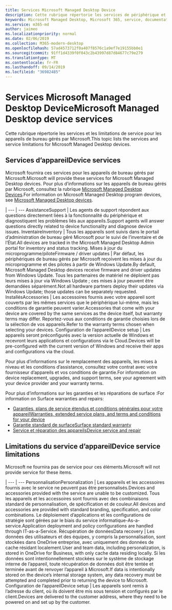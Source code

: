 ```yaml
---
title: Services Microsoft Managed Desktop Device
description: Cette rubrique répertorie les services de périphérique et la limitation pour le bureau géré Microsoft.
keywords: Microsoft Managed Desktop, Microsoft 365, service, documentation
ms.service: m365-md
author: jaimeo
ms.localizationpriority: normal
ms.date: 02/06/2019
ms.collection: M365-modern-desktop
ms.openlocfilehash: 57ad4573712f0a407f8576c1a9ef7e19155bb0e1
ms.sourcegitcommit: 91ff1d4339f0f043c2b43997d87d84677c79e279
ms.translationtype: MT
ms.contentlocale: fr-FR
ms.lasthandoff: 09/14/2019
ms.locfileid: "36982485"
---
```

# <a name="microsoft-managed-desktop-device-services"></a><span data-ttu-id="86359-104">Services Microsoft Managed Desktop Device</span><span class="sxs-lookup"><span data-stu-id="86359-104">Microsoft Managed Desktop device services</span></span>

<span data-ttu-id="86359-105">Cette rubrique répertorie les services et les limitations de service pour les appareils de bureau gérés par Microsoft.</span><span class="sxs-lookup"><span data-stu-id="86359-105">This topic lists the services and service limitations for Microsoft Managed Desktop devices.</span></span>

## <a name="device-services"></a><span data-ttu-id="86359-106">Services d’appareil</span><span class="sxs-lookup"><span data-stu-id="86359-106">Device services</span></span>

<span data-ttu-id="86359-107">Microsoft fournira ces services pour les appareils de bureau gérés par Microsoft.</span><span class="sxs-lookup"><span data-stu-id="86359-107">Microsoft will provide these services for Microsoft Managed Desktop devices.</span></span> <span data-ttu-id="86359-108">Pour plus d’informations sur les appareils de bureau gérés par Microsoft, consultez la rubrique [Microsoft Managed Desktop Devices](device-list.md).</span><span class="sxs-lookup"><span data-stu-id="86359-108">For information on Microsoft Managed Desktop program devices, see [Microsoft Managed Desktop devices](device-list.md).</span></span>

 | 
 --- | ---
<span data-ttu-id="86359-109">Assistance</span><span class="sxs-lookup"><span data-stu-id="86359-109">Support</span></span> | <span data-ttu-id="86359-110">Les agents de support répondent aux questions directement liées à la fonctionnalité du périphérique et diagnostiquent les problèmes liés aux appareils.</span><span class="sxs-lookup"><span data-stu-id="86359-110">Support agents will answer questions directly related to device functionality and diagnose device issues.</span></span>
<span data-ttu-id="86359-111">Inventaire</span><span class="sxs-lookup"><span data-stu-id="86359-111">Inventory</span></span> | <span data-ttu-id="86359-112">Tous les appareils sont suivis dans le portail d’administration de bureau géré Microsoft pour le suivi de l’inventaire et de l’État.</span><span class="sxs-lookup"><span data-stu-id="86359-112">All devices are tracked in the Microsoft Managed Desktop Admin portal for inventory and status tracking.</span></span>
<span data-ttu-id="86359-113">Mises à jour du microprogramme/pilote</span><span class="sxs-lookup"><span data-stu-id="86359-113">Firmware / driver updates</span></span> | <span data-ttu-id="86359-114">Par défaut, les périphériques de bureau gérés par Microsoft reçoivent les mises à jour du microprogramme et des pilotes à partir de Windows Update.</span><span class="sxs-lookup"><span data-stu-id="86359-114">By default, Microsoft Managed Desktop devices receive firmware and driver updates from Windows Update.</span></span> <span data-ttu-id="86359-115">Tous les partenaires de matériel ne déploient pas leurs mises à jour via Windows Update ; ces mises à jour peuvent être demandées séparément.</span><span class="sxs-lookup"><span data-stu-id="86359-115">Not all hardware partners deploy their updates via Windows Update; those updates can be separately requested.</span></span>
<span data-ttu-id="86359-116">Installés</span><span class="sxs-lookup"><span data-stu-id="86359-116">Accessories</span></span> | <span data-ttu-id="86359-117">Les accessoires fournis avec votre appareil sont couverts par les mêmes services que le périphérique lui-même, mais les conditions de garantie peuvent varier.</span><span class="sxs-lookup"><span data-stu-id="86359-117">Accessories that come with your device are covered by the same services as the device itself, but warranty terms may differ.</span></span> <span data-ttu-id="86359-118">Reportez-vous aux conditions de garantie choisies lors de la sélection de vos appareils.</span><span class="sxs-lookup"><span data-stu-id="86359-118">Refer to the warranty terms chosen when selecting your devices.</span></span> 
<span data-ttu-id="86359-119">Configuration de l’appareil</span><span class="sxs-lookup"><span data-stu-id="86359-119">Device setup</span></span>    | <span data-ttu-id="86359-120">Les appareils seront préconfigurés avec la version actuelle de Windows et recevront leurs applications et configurations via le Cloud.</span><span class="sxs-lookup"><span data-stu-id="86359-120">Devices will be pre-configured with the current version of Windows and receive their apps and configurations via the cloud.</span></span> 

<span data-ttu-id="86359-121">Pour plus d’informations sur le remplacement des appareils, les mises à niveau et les conditions d’assistance, consultez votre contrat avec votre fournisseur d’appareils et vos conditions de garantie.</span><span class="sxs-lookup"><span data-stu-id="86359-121">For information on device replacement, upgrades, and support terms, see your agreement with your device provider and your warranty terms.</span></span>

<span data-ttu-id="86359-122">Pour plus d’informations sur les garanties et les réparations de surface :</span><span class="sxs-lookup"><span data-stu-id="86359-122">For information on Surface warranties and repairs:</span></span>
- [<span data-ttu-id="86359-123">Garanties, plans de service étendus et conditions générales pour votre appareil</span><span class="sxs-lookup"><span data-stu-id="86359-123">Warranties, extended service plans, and terms and conditions for your device</span></span>](https://support.microsoft.com/help/4040687/info-about-warranties-extended-service-plans-and-terms-conditions)
- [<span data-ttu-id="86359-124">Garantie standard de surface</span><span class="sxs-lookup"><span data-stu-id="86359-124">Surface standard warranty</span></span>](https://support.microsoft.com/help/4036296)
- [<span data-ttu-id="86359-125">Service et réparation des appareils</span><span class="sxs-lookup"><span data-stu-id="86359-125">Device service and repair</span></span>](https://support.microsoft.com/devices)

## <a name="device-service-limitations"></a><span data-ttu-id="86359-126">Limitations du service d’appareil</span><span class="sxs-lookup"><span data-stu-id="86359-126">Device service limitations</span></span>

<span data-ttu-id="86359-127">Microsoft ne fournira pas de service pour ces éléments.</span><span class="sxs-lookup"><span data-stu-id="86359-127">Microsoft will not provide service for these items.</span></span>

 | 
 --- | ---
<span data-ttu-id="86359-128">Personnalisation</span><span class="sxs-lookup"><span data-stu-id="86359-128">Personalization</span></span> | <span data-ttu-id="86359-129">Les appareils et les accessoires fournis avec le service ne peuvent pas être personnalisés.</span><span class="sxs-lookup"><span data-stu-id="86359-129">Devices and accessories provided with the service are unable to be customized.</span></span> <span data-ttu-id="86359-130">Tous les appareils et les accessoires sont fournis avec des combinaisons standard de personnalisation, de spécification et de couleur.</span><span class="sxs-lookup"><span data-stu-id="86359-130">All devices and accessories are provided with standard branding, specification, and color combinations.</span></span> <span data-ttu-id="86359-131">Le déploiement d’applications et les configurations de stratégie sont gérées par le biais du service informatique-As-a-service.</span><span class="sxs-lookup"><span data-stu-id="86359-131">Application deployment and policy configurations are handled through IT-as-a-Service.</span></span>
<span data-ttu-id="86359-132">Récupération de données</span><span class="sxs-lookup"><span data-stu-id="86359-132">Data recovery</span></span> | <span data-ttu-id="86359-133">Les données des utilisateurs et des équipes, y compris la personnalisation, sont stockées dans OneDrive entreprise, avec uniquement des données de cache résidant localement.</span><span class="sxs-lookup"><span data-stu-id="86359-133">User and team data, including personalization, is stored in OneDrive for Business, with only cache data residing locally.</span></span> <span data-ttu-id="86359-134">Si les données sont intentionnellement stockées sur le système de stockage interne de l’appareil, toute récupération de données doit être tentée et terminée avant de renvoyer l’appareil à Microsoft.</span><span class="sxs-lookup"><span data-stu-id="86359-134">If data is intentionally stored on the device’s internal storage system, any data recovery must be attempted and completed prior to returning the device to Microsoft.</span></span>
<span data-ttu-id="86359-135">Configuration de l’appareil</span><span class="sxs-lookup"><span data-stu-id="86359-135">Device setup</span></span> | <span data-ttu-id="86359-136">Les appareils sont remis à l’adresse du client, où ils doivent être mis sous tension et configurés par le client.</span><span class="sxs-lookup"><span data-stu-id="86359-136">Devices are delivered to the customer address, where they need to be powered on and set up by the customer.</span></span>
